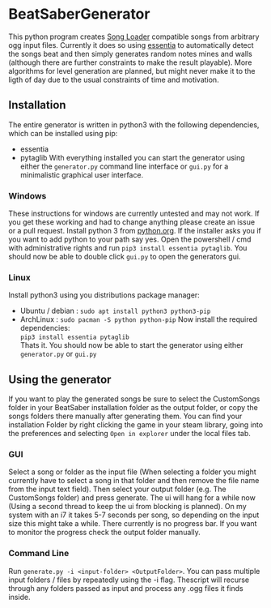 # BeatSaberGenerator
This python program creates [Song Loader](https://github.com/xyonico/BeatSaberSongLoader/releases) compatible songs from arbitrary ogg input files.
Currently it does so using [essentia](https://essentia.upf.edu/) to automatically detect the songs beat and then simply
generates random notes mines and walls (although there are further constraints to make the result playable). More algorithms
for level generation are planned, but might never make it to the ligth of day due to the usual constraints of time and 
motivation.

## Installation
The entire generator is written in python3 with the following dependencies, which can be installed using pip:
 - essentia
 - pytaglib
With everything installed you can start the generator using either the `generator.py` command line interface or `gui.py` for
a minimalistic graphical user interface.

### Windows
These instructions for windows are currently untested and may not work. If you get these working and had to change anything please
create an issue or a pull request.
Install python 3 from [python.org](https://www.python.org/downloads/). If the installer asks you if you want to add python to your path
say yes. Open the powershell / cmd with administrative rights and run `pip3 install essentia pytaglib`.
You should now be able to double click `gui.py` to open the generators gui.

### Linux
Install python3 using you distributions package manager:  
 - Ubuntu / debian : `sudo apt install python3 python3-pip`
 - ArchLinux : `sudo pacman -S python python-pip`
Now install the required dependencies:  
`pip3 install essentia pytaglib`  
Thats it. You should now be able to start the generator using either `generator.py` or `gui.py`

## Using the generator
If you want to play the generated songs be sure to select the CustomSongs folder in your BeatSaber installation folder as the output folder,
or copy the songs folders there manually after generating them. You can find your installation Folder by right clicking
the game in your steam library, going into the preferences and selecting `Open in explorer` under the local files tab.
### GUI
Select a song or folder as the input file (When selecting a folder you might currently have to select a song in that folder and
then remove the file name from the input text field). Then select your output folder (e.g. The CustomSongs folder) and press
generate. The ui will hang for a while now (Using a second thread to keep the ui from blocking is planned). On my
system with an i7 it takes 5-7 seconds per song, so depending on the input size this might take a while. There currently
is no progress bar. If you want to monitor the progress check the output folder manually.

### Command Line
Run `generate.py -i <input-folder> <OutputFolder>`. You can pass multiple input folders / files by repeatedly using the -i flag.
Thescript will recurse through any folders passed as input and process any .ogg files it finds inside.
